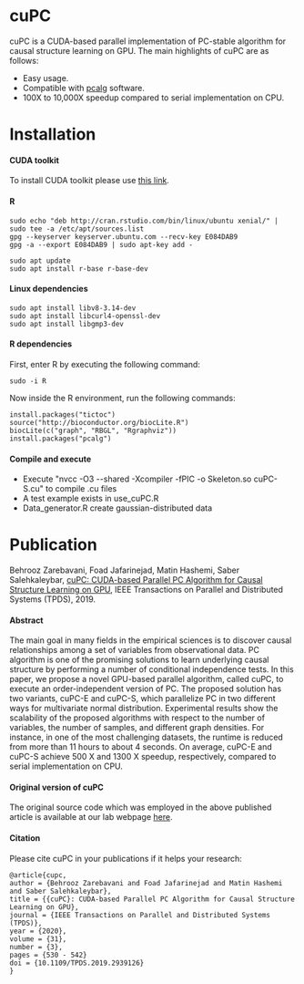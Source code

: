 # cuPC
cuPC is a CUDA-based parallel implementation of PC-stable algorithm for causal structure learning on GPU. The main highlights of cuPC are as follows:
* Easy usage.
* Compatible with [pcalg](https://cran.r-project.org/web/packages/pcalg/index.html) software.
* 100X to 10,000X speedup compared to serial implementation on CPU.


# Installation
#### CUDA toolkit
To install CUDA toolkit please use [this link](https://developer.nvidia.com/cuda-downloads).

#### R
```
sudo echo "deb http://cran.rstudio.com/bin/linux/ubuntu xenial/" | sudo tee -a /etc/apt/sources.list
gpg --keyserver keyserver.ubuntu.com --recv-key E084DAB9
gpg -a --export E084DAB9 | sudo apt-key add -

sudo apt update
sudo apt install r-base r-base-dev
```

#### Linux dependencies
```
sudo apt install libv8-3.14-dev
sudo apt install libcurl4-openssl-dev
sudo apt install libgmp3-dev
```

#### R dependencies
First, enter R by executing the following command:
```
sudo -i R
```

Now inside the R environment, run the following commands:

```
install.packages("tictoc")
source("http://bioconductor.org/biocLite.R")
biocLite(c("graph", "RBGL", "Rgraphviz"))
install.packages("pcalg")
```

#### Compile and execute

* Execute "nvcc -O3 --shared -Xcompiler -fPIC -o Skeleton.so cuPC-S.cu" to compile .cu files
* A test example exists in use_cuPC.R
* Data_generator.R create gaussian-distributed data

# Publication

Behrooz Zarebavani, Foad Jafarinejad, Matin Hashemi, Saber Salehkaleybar, [cuPC: CUDA-based Parallel PC Algorithm for Causal Structure Learning on GPU](https://ieeexplore.ieee.org/document/8823064), IEEE Transactions on Parallel and Distributed Systems (TPDS), 2019.

#### Abstract
The main goal in many fields in the empirical sciences is to discover causal relationships among a set of variables from observational data. PC algorithm is one of the promising solutions to learn underlying causal structure by performing a number of conditional independence tests. In this paper, we propose a novel GPU-based parallel algorithm, called cuPC, to execute an order-independent version of PC. The proposed solution has two variants, cuPC-E and cuPC-S, which parallelize PC in two different ways for multivariate normal distribution. Experimental results show the scalability of the proposed algorithms with respect to the number of variables, the number of samples, and different graph densities. For instance, in one of the most challenging datasets, the runtime is reduced from more than 11 hours to about 4 seconds. On average, cuPC-E and cuPC-S achieve 500 X and 1300 X speedup, respectively, compared to serial implementation on CPU.

#### Original version of cuPC
The original source code which was employed in the above published article is available at our lab webpage [here](http://lis.ee.sharif.edu/pub/cupc/).

#### Citation
Please cite cuPC in your publications if it helps your research:
```
@article{cupc,
author = {Behrooz Zarebavani and Foad Jafarinejad and Matin Hashemi and Saber Salehkaleybar},
title = {{cuPC}: CUDA-based Parallel PC Algorithm for Causal Structure Learning on GPU},
journal = {IEEE Transactions on Parallel and Distributed Systems (TPDS)},
year = {2020},
volume = {31},
number = {3},
pages = {530 - 542}
doi = {10.1109/TPDS.2019.2939126}
} 
```
